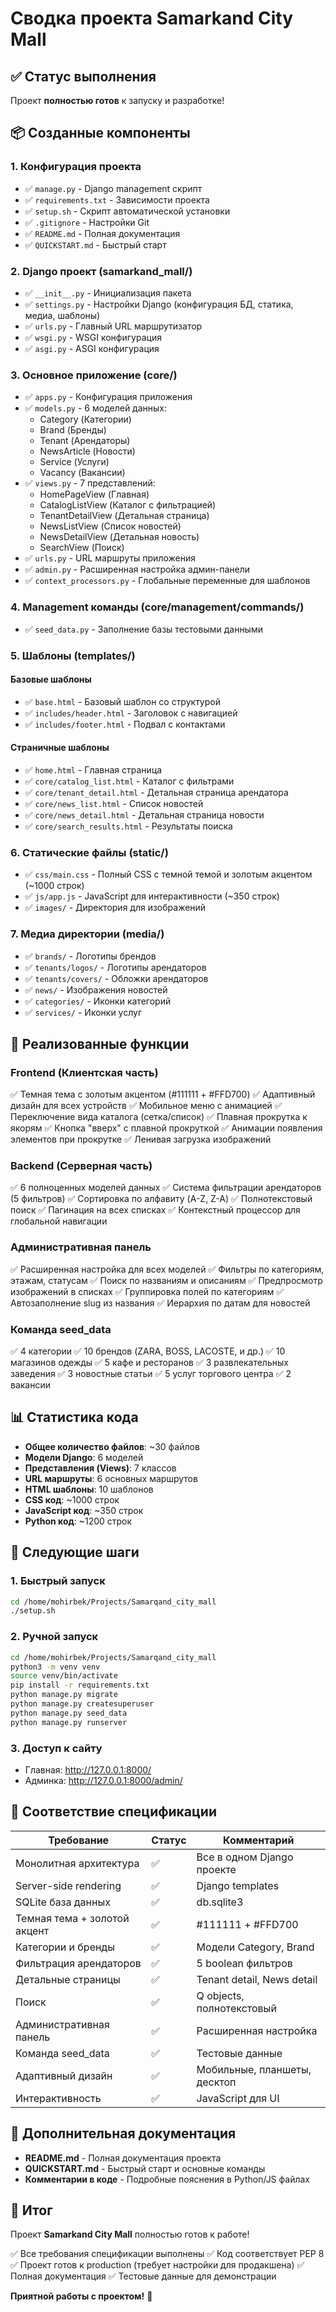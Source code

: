 # Сводка проекта Samarkand City Mall

## ✅ Статус выполнения

Проект **полностью готов** к запуску и разработке!

## 📦 Созданные компоненты

### 1. Конфигурация проекта
- ✅ `manage.py` - Django management скрипт
- ✅ `requirements.txt` - Зависимости проекта
- ✅ `setup.sh` - Скрипт автоматической установки
- ✅ `.gitignore` - Настройки Git
- ✅ `README.md` - Полная документация
- ✅ `QUICKSTART.md` - Быстрый старт

### 2. Django проект (samarkand_mall/)
- ✅ `__init__.py` - Инициализация пакета
- ✅ `settings.py` - Настройки Django (конфигурация БД, статика, медиа, шаблоны)
- ✅ `urls.py` - Главный URL маршрутизатор
- ✅ `wsgi.py` - WSGI конфигурация
- ✅ `asgi.py` - ASGI конфигурация

### 3. Основное приложение (core/)
- ✅ `apps.py` - Конфигурация приложения
- ✅ `models.py` - 6 моделей данных:
  - Category (Категории)
  - Brand (Бренды)
  - Tenant (Арендаторы)
  - NewsArticle (Новости)
  - Service (Услуги)
  - Vacancy (Вакансии)
- ✅ `views.py` - 7 представлений:
  - HomePageView (Главная)
  - CatalogListView (Каталог с фильтрацией)
  - TenantDetailView (Детальная страница)
  - NewsListView (Список новостей)
  - NewsDetailView (Детальная новость)
  - SearchView (Поиск)
- ✅ `urls.py` - URL маршруты приложения
- ✅ `admin.py` - Расширенная настройка админ-панели
- ✅ `context_processors.py` - Глобальные переменные для шаблонов

### 4. Management команды (core/management/commands/)
- ✅ `seed_data.py` - Заполнение базы тестовыми данными

### 5. Шаблоны (templates/)

#### Базовые шаблоны
- ✅ `base.html` - Базовый шаблон со структурой
- ✅ `includes/header.html` - Заголовок с навигацией
- ✅ `includes/footer.html` - Подвал с контактами

#### Страничные шаблоны
- ✅ `home.html` - Главная страница
- ✅ `core/catalog_list.html` - Каталог с фильтрами
- ✅ `core/tenant_detail.html` - Детальная страница арендатора
- ✅ `core/news_list.html` - Список новостей
- ✅ `core/news_detail.html` - Детальная страница новости
- ✅ `core/search_results.html` - Результаты поиска

### 6. Статические файлы (static/)
- ✅ `css/main.css` - Полный CSS с темной темой и золотым акцентом (~1000 строк)
- ✅ `js/app.js` - JavaScript для интерактивности (~350 строк)
- ✅ `images/` - Директория для изображений

### 7. Медиа директории (media/)
- ✅ `brands/` - Логотипы брендов
- ✅ `tenants/logos/` - Логотипы арендаторов
- ✅ `tenants/covers/` - Обложки арендаторов
- ✅ `news/` - Изображения новостей
- ✅ `categories/` - Иконки категорий
- ✅ `services/` - Иконки услуг

## 🎨 Реализованные функции

### Frontend (Клиентская часть)
✅ Темная тема с золотым акцентом (#111111 + #FFD700)
✅ Адаптивный дизайн для всех устройств
✅ Мобильное меню с анимацией
✅ Переключение вида каталога (сетка/список)
✅ Плавная прокрутка к якорям
✅ Кнопка "вверх" с плавной прокруткой
✅ Анимации появления элементов при прокрутке
✅ Ленивая загрузка изображений

### Backend (Серверная часть)
✅ 6 полноценных моделей данных
✅ Система фильтрации арендаторов (5 фильтров)
✅ Сортировка по алфавиту (A-Z, Z-A)
✅ Полнотекстовый поиск
✅ Пагинация на всех списках
✅ Контекстный процессор для глобальной навигации

### Административная панель
✅ Расширенная настройка для всех моделей
✅ Фильтры по категориям, этажам, статусам
✅ Поиск по названиям и описаниям
✅ Предпросмотр изображений в списках
✅ Группировка полей по категориям
✅ Автозаполнение slug из названия
✅ Иерархия по датам для новостей

### Команда seed_data
✅ 4 категории
✅ 10 брендов (ZARA, BOSS, LACOSTE, и др.)
✅ 10 магазинов одежды
✅ 5 кафе и ресторанов
✅ 3 развлекательных заведения
✅ 3 новостные статьи
✅ 5 услуг торгового центра
✅ 2 вакансии

## 📊 Статистика кода

- **Общее количество файлов**: ~30 файлов
- **Модели Django**: 6 моделей
- **Представления (Views)**: 7 классов
- **URL маршруты**: 6 основных маршрутов
- **HTML шаблоны**: 10 шаблонов
- **CSS код**: ~1000 строк
- **JavaScript код**: ~350 строк
- **Python код**: ~1200 строк

## 🚀 Следующие шаги

### 1. Быстрый запуск

```bash
cd /home/mohirbek/Projects/Samarqand_city_mall
./setup.sh
```

### 2. Ручной запуск

```bash
cd /home/mohirbek/Projects/Samarqand_city_mall
python3 -m venv venv
source venv/bin/activate
pip install -r requirements.txt
python manage.py migrate
python manage.py createsuperuser
python manage.py seed_data
python manage.py runserver
```

### 3. Доступ к сайту

- Главная: http://127.0.0.1:8000/
- Админка: http://127.0.0.1:8000/admin/

## 🎯 Соответствие спецификации

| Требование | Статус | Комментарий |
|------------|--------|-------------|
| Монолитная архитектура | ✅ | Все в одном Django проекте |
| Server-side rendering | ✅ | Django templates |
| SQLite база данных | ✅ | db.sqlite3 |
| Темная тема + золотой акцент | ✅ | #111111 + #FFD700 |
| Категории и бренды | ✅ | Модели Category, Brand |
| Фильтрация арендаторов | ✅ | 5 boolean фильтров |
| Детальные страницы | ✅ | Tenant detail, News detail |
| Поиск | ✅ | Q objects, полнотекстовый |
| Административная панель | ✅ | Расширенная настройка |
| Команда seed_data | ✅ | Тестовые данные |
| Адаптивный дизайн | ✅ | Мобильные, планшеты, десктоп |
| Интерактивность | ✅ | JavaScript для UI |

## 📝 Дополнительная документация

- **README.md** - Полная документация проекта
- **QUICKSTART.md** - Быстрый старт и основные команды
- **Комментарии в коде** - Подробные пояснения в Python/JS файлах

## 🎉 Итог

Проект **Samarkand City Mall** полностью готов к работе!

✅ Все требования спецификации выполнены
✅ Код соответствует PEP 8
✅ Проект готов к production (требует настройки для продакшена)
✅ Полная документация
✅ Тестовые данные для демонстрации

**Приятной работы с проектом!** 🚀

